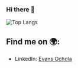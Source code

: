 ### Hi there 👋

<!--
**Joelevans/Joelevans** is a ✨ _special_ ✨ repository because its `README.md` (this file) appears on your GitHub profile.


- 🔭 I’m currently working on ...
- 🌱 I’m currently learning ..
- 👯 I’m looking to collaborate on ...
- 🤔 I’m looking for help with ...
- 💬 Ask me about ...
- 📫 How to reach me: ...
- 😄 Pronouns: ...
- ⚡ Fun fact: ...
-->

<!--
### Github Stats
![Evans' Github Stats](https://github-readme-stats.vercel.app/api?username=Joelevans&show_icons=true&theme=cobalt)
-->

![Top Langs](https://github-readme-stats.vercel.app/api/top-langs/?username=Joelevans&layout=compact&theme=dracula)

## Find me on :earth_africa::
- LinkedIn: [Evans Ochola](www.linkedin.com/in/evansochieng)
